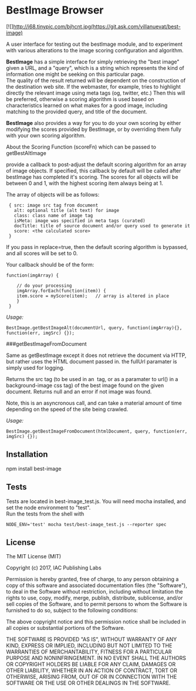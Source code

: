 BestImage Browser
=================

[![]http://i68.tinypic.com/bjhcnt.jpg(https://git.ask.com/villanuevat/best-image)

A user interface for testing out the bestImage module, and to experiment with various alterations to the
image scoring configuration and algorithm. 

**BestImage** has a simple interface for simply retrieving the "best image" given a URL, and a "query",
which is a string which represents the kind of information one might be seeking on this particular page.  
The quality of the result returned will be dependent on the construction of the destination web site.  If
the webmaster, for example, tries to highlight directly the relevant image using meta tags (og, twitter, etc.)
Then this will be preferred, otherwise a scoring algorithm is used based on characteristics learned on what
makes for a good image, including matching to the provided query, and title of the document.

**BestImage** also provides a way for you to do your own scoring by either modifying the scores provided by BestImage,
or by overriding them fully with your own scoring algorithm.  


About the Scoring Function (scoreFn) which can be passed to getBestAltImage

provide a callback to post-adjust the default scoring algorithm for an array of image objects.  If specified, this
callback by default will be called after bestImage has completed it's scoring.  The scores for all objects
will be between 0 and 1, with the highest scoring item always being at 1.  

The array of objects will be as follows:

```
 { src: image src tag from document
   alt: optional title (alt text) for image
   class: class name of image tag
   isMeta: image was specified in meta tags (curated)
   docTitle: title of source document and/or query used to generate it
   score: <the calculated score>
 }
```
If you pass in replace=true, then the default scoring algorithm is bypassed, and all scores will be set
to 0.

Your callback should be of the form:

```
function(imgArray) {

    // do your processing
    imgArray.forEach(function(item)) {
    item.score = myScore(item);   // array is altered in place
    }
 }
 ```

*Usage:*
```
BestImage.getBestImageAlt(documentUrl, query, function(imgArray){}, function(err, imgSrc) {});

```

###getBestImageFromDocument

Same as getBestImage except it does not retrieve the document via HTTP, but rather uses the HTML document passed in.  the fullUrl paramater
is simply used for logging.

Returns the src tag (to be used in an <img> tag, or as a paramater to url() in a background-image css tag) of the best image
found on the given document.  Returns null and an error if not image was found.

Note, this is an asyncronous call, and can take a material amount of time depending on the speed of the site being crawled.

*Usage:*
```
BestImage.getBestImageFromDocument(htmlDocument, query, function(err, imgSrc) {});

```

## Installation

  npm install best-image

## Tests

Tests are located in best-image_test.js.  You will need mocha installed, and set the node environment to "test".  
Run the tests from the shell with

```
NODE_ENV='test' mocha test/best-image_test.js --reporter spec
```

## License

The MIT License (MIT)

Copyright (c) 2017, IAC Publishing Labs

Permission is hereby granted, free of charge, to any person obtaining a copy
of this software and associated documentation files (the "Software"), to deal
in the Software without restriction, including without limitation the rights
to use, copy, modify, merge, publish, distribute, sublicense, and/or sell
copies of the Software, and to permit persons to whom the Software is
furnished to do so, subject to the following conditions:

The above copyright notice and this permission notice shall be included in
all copies or substantial portions of the Software.

THE SOFTWARE IS PROVIDED "AS IS", WITHOUT WARRANTY OF ANY KIND, EXPRESS OR
IMPLIED, INCLUDING BUT NOT LIMITED TO THE WARRANTIES OF MERCHANTABILITY,
FITNESS FOR A PARTICULAR PURPOSE AND NONINFRINGEMENT. IN NO EVENT SHALL THE
AUTHORS OR COPYRIGHT HOLDERS BE LIABLE FOR ANY CLAIM, DAMAGES OR OTHER
LIABILITY, WHETHER IN AN ACTION OF CONTRACT, TORT OR OTHERWISE, ARISING FROM,
OUT OF OR IN CONNECTION WITH THE SOFTWARE OR THE USE OR OTHER DEALINGS IN
THE SOFTWARE.

